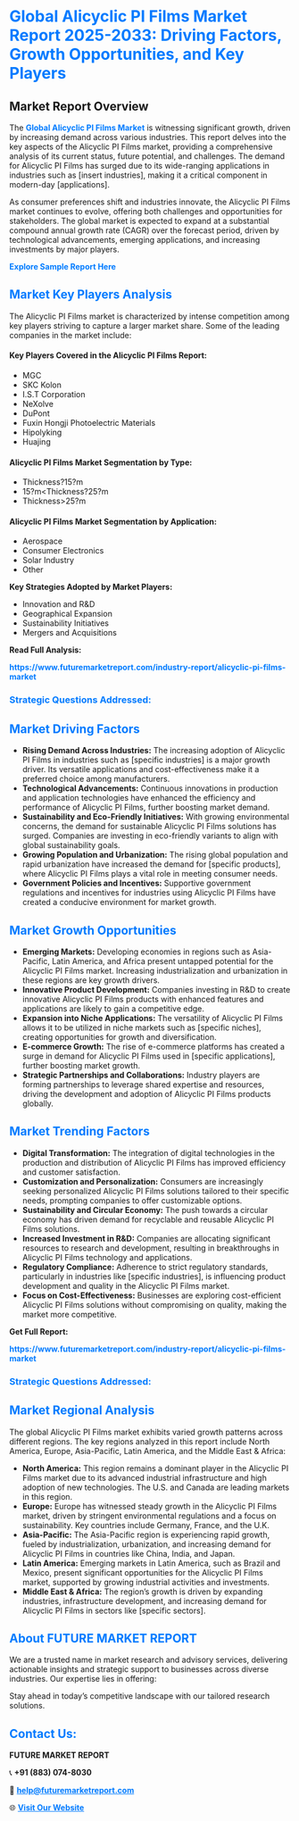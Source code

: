 <h1 style="color: #007BFF;">Global Alicyclic PI Films Market Report 2025-2033: Driving Factors, Growth Opportunities, and Key Players</h1>

<section id="overview">
<h2>Market Report Overview</h2>
<p>The <a href="https://www.futuremarketreport.com/industry-report/alicyclic-pi-films-market" style="color: #007BFF; text-decoration: none;"><strong>Global Alicyclic PI Films Market</strong></a> is witnessing significant growth, driven by increasing demand across various industries. This report delves into the key aspects of the Alicyclic PI Films market, providing a comprehensive analysis of its current status, future potential, and challenges. The demand for Alicyclic PI Films has surged due to its wide-ranging applications in industries such as [insert industries], making it a critical component in modern-day [applications].</p>
<p>As consumer preferences shift and industries innovate, the Alicyclic PI Films market continues to evolve, offering both challenges and opportunities for stakeholders. The global market is expected to expand at a substantial compound annual growth rate (CAGR) over the forecast period, driven by technological advancements, emerging applications, and increasing investments by major players.</p>
</section>

<section id="overview">
<p><a href="https://www.futuremarketreport.com/request-sample/reportId=108693" style="color: #007BFF; text-decoration: none;"><strong>Explore Sample Report Here</strong></a></p>
</section>

<section id="key-players">
<h2 style="color: #007BFF;">Market Key Players Analysis</h2>
<p>The Alicyclic PI Films market is characterized by intense competition among key players striving to capture a larger market share. Some of the leading companies in the market include:</p>
<h4>Key Players Covered in the Alicyclic PI Films Report:</h4>
<ul><li>MGC</li><li>SKC Kolon</li><li>I.S.T Corporation</li><li>NeXolve</li><li>DuPont</li><li>Fuxin Hongji Photoelectric Materials</li><li>Hipolyking</li><li>Huajing</li></ul>
<h4>Alicyclic PI Films Market Segmentation by Type:</h4>
<ul><li>Thickness?15?m</li><li>15?m&lt;Thickness?25?m</li><li>Thickness&gt;25?m</li></ul>

<h4>Alicyclic PI Films Market Segmentation by Application:</h4>
<ul><li>Aerospace</li><li>Consumer Electronics</li><li>Solar Industry</li><li>Other</li></ul>
<p><strong>Key Strategies Adopted by Market Players:</strong></p>
<ul>
<li>Innovation and R&D</li>
<li>Geographical Expansion</li>
<li>Sustainability Initiatives</li>
<li>Mergers and Acquisitions</li>
</ul>
</section>

<section>
<p><strong>Read Full Analysis: </strong></p><a href="https://www.futuremarketreport.com/industry-report/alicyclic-pi-films-market" style="color: #007BFF; text-decoration: none;"><strong>https://www.futuremarketreport.com/industry-report/alicyclic-pi-films-market</strong></a>
<h3 style="color: #007BFF;">Strategic Questions Addressed:</h3>
</section>

<section id="driving-factors">
<h2 style="color: #007BFF;">Market Driving Factors</h2>
<ul>
<li><strong>Rising Demand Across Industries:</strong> The increasing adoption of Alicyclic PI Films in industries such as [specific industries] is a major growth driver. Its versatile applications and cost-effectiveness make it a preferred choice among manufacturers.</li>
<li><strong>Technological Advancements:</strong> Continuous innovations in production and application technologies have enhanced the efficiency and performance of Alicyclic PI Films, further boosting market demand.</li>
<li><strong>Sustainability and Eco-Friendly Initiatives:</strong> With growing environmental concerns, the demand for sustainable Alicyclic PI Films solutions has surged. Companies are investing in eco-friendly variants to align with global sustainability goals.</li>
<li><strong>Growing Population and Urbanization:</strong> The rising global population and rapid urbanization have increased the demand for [specific products], where Alicyclic PI Films plays a vital role in meeting consumer needs.</li>
<li><strong>Government Policies and Incentives:</strong> Supportive government regulations and incentives for industries using Alicyclic PI Films have created a conducive environment for market growth.</li>
</ul>
</section>

<section id="growth-opportunities">
<h2 style="color: #007BFF;">Market Growth Opportunities</h2>
<ul>
<li><strong>Emerging Markets:</strong> Developing economies in regions such as Asia-Pacific, Latin America, and Africa present untapped potential for the Alicyclic PI Films market. Increasing industrialization and urbanization in these regions are key growth drivers.</li>
<li><strong>Innovative Product Development:</strong> Companies investing in R&D to create innovative Alicyclic PI Films products with enhanced features and applications are likely to gain a competitive edge.</li>
<li><strong>Expansion into Niche Applications:</strong> The versatility of Alicyclic PI Films allows it to be utilized in niche markets such as [specific niches], creating opportunities for growth and diversification.</li>
<li><strong>E-commerce Growth:</strong> The rise of e-commerce platforms has created a surge in demand for Alicyclic PI Films used in [specific applications], further boosting market growth.</li>
<li><strong>Strategic Partnerships and Collaborations:</strong> Industry players are forming partnerships to leverage shared expertise and resources, driving the development and adoption of Alicyclic PI Films products globally.</li>
</ul>
</section>

<section id="trending-factors">
<h2 style="color: #007BFF;">Market Trending Factors</h2>
<ul>
<li><strong>Digital Transformation:</strong> The integration of digital technologies in the production and distribution of Alicyclic PI Films has improved efficiency and customer satisfaction.</li>
<li><strong>Customization and Personalization:</strong> Consumers are increasingly seeking personalized Alicyclic PI Films solutions tailored to their specific needs, prompting companies to offer customizable options.</li>
<li><strong>Sustainability and Circular Economy:</strong> The push towards a circular economy has driven demand for recyclable and reusable Alicyclic PI Films solutions.</li>
<li><strong>Increased Investment in R&D:</strong> Companies are allocating significant resources to research and development, resulting in breakthroughs in Alicyclic PI Films technology and applications.</li>
<li><strong>Regulatory Compliance:</strong> Adherence to strict regulatory standards, particularly in industries like [specific industries], is influencing product development and quality in the Alicyclic PI Films market.</li>
<li><strong>Focus on Cost-Effectiveness:</strong> Businesses are exploring cost-efficient Alicyclic PI Films solutions without compromising on quality, making the market more competitive.</li>
</ul>
</section>

<section>
<p><strong>Get Full Report: </strong></p><a href="https://www.futuremarketreport.com/industry-report/alicyclic-pi-films-market" style="color: #007BFF; text-decoration: none;"><strong>https://www.futuremarketreport.com/industry-report/alicyclic-pi-films-market</strong></a>
<h3 style="color: #007BFF;">Strategic Questions Addressed:</h3>
</section>


<section id="regional-analysis">
<h2 style="color: #007BFF;">Market Regional Analysis</h2>
<p>The global Alicyclic PI Films market exhibits varied growth patterns across different regions. The key regions analyzed in this report include North America, Europe, Asia-Pacific, Latin America, and the Middle East & Africa:</p>
<ul>
<li><strong>North America:</strong> This region remains a dominant player in the Alicyclic PI Films market due to its advanced industrial infrastructure and high adoption of new technologies. The U.S. and Canada are leading markets in this region.</li>
<li><strong>Europe:</strong> Europe has witnessed steady growth in the Alicyclic PI Films market, driven by stringent environmental regulations and a focus on sustainability. Key countries include Germany, France, and the U.K.</li>
<li><strong>Asia-Pacific:</strong> The Asia-Pacific region is experiencing rapid growth, fueled by industrialization, urbanization, and increasing demand for Alicyclic PI Films in countries like China, India, and Japan.</li>
<li><strong>Latin America:</strong> Emerging markets in Latin America, such as Brazil and Mexico, present significant opportunities for the Alicyclic PI Films market, supported by growing industrial activities and investments.</li>
<li><strong>Middle East & Africa:</strong> The region’s growth is driven by expanding industries, infrastructure development, and increasing demand for Alicyclic PI Films in sectors like [specific sectors].</li>
</ul>
</section>

<footer>
<h2 style="color: #007BFF;">About FUTURE MARKET REPORT</h2>
<p>We are a trusted name in market research and advisory services, delivering actionable insights and strategic support to businesses across diverse industries. Our expertise lies in offering:</p>

<p>Stay ahead in today’s competitive landscape with our tailored research solutions.</p>

<h2 style="color: #007BFF;">Contact Us:</h2>
<p><strong>FUTURE MARKET REPORT</strong></p>
<p>📞 <strong>+91 (883) 074-8030</strong></p>
<p>📧 <strong><a href="mailto:help@futuremarketreport.com" style="color: #007BFF;">help@futuremarketreport.com</a></strong></p>
<p>🌐 <strong><a href="https://www.futuremarketreport.com/" style="color: #007BFF;">Visit Our Website</a></strong></p>
</footer>